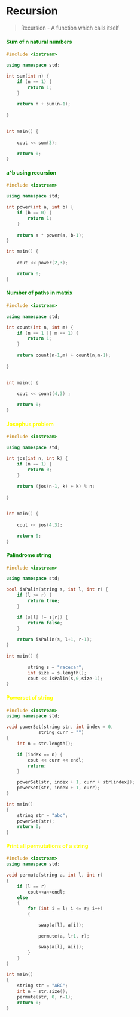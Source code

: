 # Recursion

> Recursion - A function which calls itself

#### <span style="color:green">Sum of n natural numbers</span>
```cpp
#include <iostream>

using namespace std;

int sum(int n) {
	if (n == 1) {
		return 1;
	}
	
	return n + sum(n-1);
    
}


int main() {
    
    cout << sum(3);

    return 0;
}
```

#### <span style="color:green">a^b using recursion</span>
```cpp
#include <iostream>

using namespace std;

int power(int a, int b) {
	if (b == 0) {
		return 1;
	}
	
	return a * power(a, b-1);
}

int main() {
    
    cout << power(2,3);

    return 0;
}
```

#### <span style="color:green">Number of paths in matrix</span>
```cpp
#include <iostream>

using namespace std;

int count(int n, int m) {
	if (n == 1 || m == 1) {
		return 1;
	}
	
	return count(n-1,m) + count(n,m-1);
    
}


int main() {
    
    cout << count(4,3) ;

    return 0;
}
```

#### <span style="color:yellow">Josephus problem</span>
```cpp
#include <iostream>

using namespace std;

int jos(int n, int k) {
	if (n == 1) {
		return 0;
	}
	
	return (jos(n-1, k) + k) % n;
    
}


int main() {
    
    cout << jos(4,3);

    return 0;
}
```

#### <span style="color:green">Palindrome string</span>
```cpp
#include <iostream>

using namespace std;

bool isPalin(string s, int l, int r) {
	if (l >= r) {
		return true;
	}

	if (s[l] != s[r]) {
		return false;
	}
	
	return isPalin(s, l+1, r-1);
}

int main() {
		
		string s = "racecar";
		int size = s.length();
		cout << isPalin(s,0,size-1);
}
```

#### <span style="color:yellow">Powerset of string</span>
```cpp
#include <iostream>
using namespace std;

void powerSet(string str, int index = 0,
			string curr = "")
{
	int n = str.length();

	if (index == n) {
		cout << curr << endl;
		return;
	}

	powerSet(str, index + 1, curr + str[index]);
	powerSet(str, index + 1, curr);
}

int main()
{
	string str = "abc";
	powerSet(str);
	return 0;
}
```

#### <span style="color:yellow">Print all permutations of a string</span>
```cpp
#include <iostream>
using namespace std;

void permute(string a, int l, int r)
{
	if (l == r)
		cout<<a<<endl;
	else
	{
		for (int i = l; i <= r; i++)
		{

			swap(a[l], a[i]);

			permute(a, l+1, r);

			swap(a[l], a[i]);
		}
	}
}

int main()
{
	string str = "ABC";
	int n = str.size();
	permute(str, 0, n-1);
	return 0;
}
```


